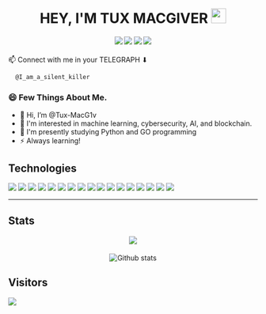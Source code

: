 
<h1 align="center">HEY, I'M TUX MACGIVER <img src="https://emojis.slackmojis.com/emojis/images/1626363216/47507/pepe-hacker.gif?1626363216" width="30" margin-top="5"/></h1>

<h4 align="center">
<p align="center">
 
<a href=https://www.instagram.com/syedsalmanahmed.saif><img src="https://img.shields.io/badge/Instagram-%23E4405F.svg?style=for-the-badge&logo=Instagram&logoColor=white"></a>
<a href=https://www.facebook.com/i.am.a.silent.killer.boy><img src="https://img.shields.io/badge/Facebook-%231877F2.svg?style=for-the-badge&logo=Facebook&logoColor=white"></a>
<a href=https://discord.com/users/757377929197125744><img src="https://img.shields.io/badge/Discord-%235865F2.svg?style=for-the-badge&logo=discord&logoColor=white"></a>
<a href="https://t.me/I_am_a_silent_killer"><img src="https://img.shields.io/badge/Telegram-2CA5E0?style=for-the-badge&logo=telegram&logoColor=white"></a>
 
</p>
</h4>

📫 Connect with me in your TELEGRAPH ⬇
```bash
  @I_am_a_silent_killer
```


### 😄 Few Things About Me.
- 👋 Hi, I’m @Tux-MacG1v
- 👀 I'm interested in machine learning, cybersecurity, AI, and blockchain.
- 🌱 I'm presently studying Python and GO programming
- ⚡ Always learning!

## Technologies

<div>
<img src="https://img.shields.io/badge/html5%20-%23E34F26.svg?&style=for-the-badge&logo=html5&logoColor=white"/>
<img src="https://img.shields.io/badge/css3%20-%231572B6.svg?&style=for-the-badge&logo=css3&logoColor=white"/>
<img src="https://img.shields.io/badge/python%20-%2314354C.svg?&style=for-the-badge&logo=python&logoColor=white"/>
<img src="https://img.shields.io/badge/go-%2300ADD8.svg?&style=for-the-badge&logo=go&logoColor=white"/>
 <img src="https://img.shields.io/badge/shell_script-%23121011.svg?style=for-the-badge&logo=gnu-bash&logoColor=white"/>
<img src="https://img.shields.io/badge/c%20-%2300599C.svg?&style=for-the-badge&logo=c&logoColor=white"/>
<img src="https://img.shields.io/badge/heroku%20-%23430098.svg?&style=for-the-badge&logo=heroku&logoColor=white"/>
<img src="https://img.shields.io/badge/vscode%20-%23007ACC.svg?&style=for-the-badge&logo=visual%20studio%20code&logoColor=white"/>
<img src="https://img.shields.io/badge/git%20-%23F05033.svg?&style=for-the-badge&logo=git&logoColor=white"/>
<img src="https://img.shields.io/badge/nginx%20-%23009639.svg?&style=for-the-badge&logo=nginx&logoColor=white"/>
<img src="https://img.shields.io/badge/Kali-268BEE?style=for-the-badge&logo=kalilinux&logoColor=white" />
<img src="https://img.shields.io/badge/Manjaro-35BF5C?style=for-the-badge&logo=Manjaro&logoColor=white" />
<img src="https://img.shields.io/badge/Android-3DDC84?style=for-the-badge&logo=android&logoColor=white" />
<img src="https://img.shields.io/badge/Windows-00a2ed?style=for-the-badge&logo=windows&logoColor=white" />
<img src="https://img.shields.io/badge/flask-%23000.svg?style=for-the-badge&logo=flask&logoColor=white" />
<img src="https://img.shields.io/badge/FastAPI-009485?style=for-the-badge&logo=fastapi&logoColor=white" />
<img src="https://img.shields.io/badge/Docker-0db7ed?style=for-the-badge&logo=docker&logoColor=white" />
</div>

---
## Stats

<h4 align="center">
  <img src="https://komarev.com/ghpvc/?username=Tux-MacG1v&style=for-the-badge&color=red">
</h4>

<p align="center">
  <img src="https://github-readme-stats.vercel.app/api?username=Tux-MacG1v&show_icons=true&theme=tokyonight" alt="Github stats"></img>
</p>

## Visitors
<img align="center" src="https://count.getloli.com/get/@Tux-MacG1v?theme=asoul">

